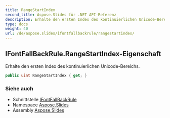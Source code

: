 ```yaml
---
title: RangeStartIndex
second_title: Aspose.Slides für .NET API-Referenz
description: Erhalte den ersten Index des kontinuierlichen Unicode-Bereichs.
type: docs
weight: 40
url: /de/aspose.slides/ifontfallbackrule/rangestartindex/
---
```


## IFontFallBackRule.RangeStartIndex-Eigenschaft

Erhalte den ersten Index des kontinuierlichen Unicode-Bereichs.

```csharp
public uint RangeStartIndex { get; }
```

### Siehe auch

* Schnittstelle [IFontFallBackRule](../../ifontfallbackrule)
* Namespace [Aspose.Slides](../../ifontfallbackrule)
* Assembly [Aspose.Slides](../../../)

<!-- DO NOT EDIT: generiert von xmldocmd für Aspose.Slides.dll -->

